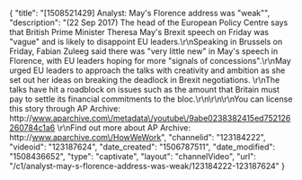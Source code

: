 {
    "title": "[1508521429] Analyst: May's Florence address was \"weak\"",
    "description": "(22 Sep 2017) The head of the European Policy Centre says that British Prime Minister Theresa May's Brexit speech on Friday was \"vague\" and is likely to disappoint EU leaders.\r\nSpeaking in Brussels on Friday, Fabian Zuleeg said there was \"very little new\" in May's speech in Florence, with EU leaders hoping for more \"signals of concessions\".\r\nMay urged EU leaders to approach the talks with creativity and ambition as she set out her ideas on breaking the deadlock in Brexit negotiations. \r\nThe talks have hit a roadblock on issues such as the amount that Britain must pay to settle its financial commitments to the bloc.\r\n\r\n\r\nYou can license this story through AP Archive: http:\/\/www.aparchive.com\/metadata\/youtube\/9abe0238382415ed752126260784c1a6 \r\nFind out more about AP Archive: http:\/\/www.aparchive.com\/HowWeWork",
    "channelid": "123184222",
    "videoid": "123187624",
    "date_created": "1506787511",
    "date_modified": "1508436652",
    "type": "captivate",
    "layout": "channelVideo",
    "url": "\/c1\/analyst-may-s-florence-address-was-weak\/123184222-123187624"
}